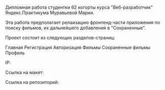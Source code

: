Дипломная работа студентки 62 когорты курса "Веб-разработчик" Яндекс.Практикума Муравьевой Марии.

Эта работа предполагает релаизацию фронтенд-части приложения по поиску фильмов, их дальнейшего добавления в "Сохраненные".

Проект состоит из следующих разделов-страниц:

Главная
Регистрация
Авторизация
Фильмы
Сохраненные фильмы
Профиль

IP:

Сcылка на макет:

Ссылка на репозиторий:
